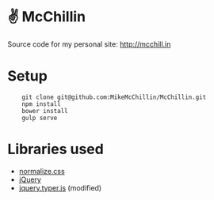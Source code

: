 ✌ McChillin
===========

Source code for my personal site: http://mcchill.in


# Setup

```
    git clone git@github.com:MikeMcChillin/McChillin.git
    npm install
    bower install
    gulp serve
```

# Libraries used

- [normalize.css](https://github.com/necolas/normalize.css/)
- [jQuery](http://jquery.com)
- [jquery.typer.js](https://github.com/layervault/jquery.typer.js) (modified)
